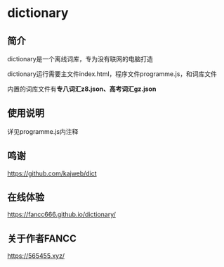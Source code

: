 # dictionary
## 简介
dictionary是一个离线词库，专为没有联网的电脑打造

dictionary运行需要主文件index.html，程序文件programme.js，和词库文件

内置的词库文件有**专八词汇z8.json、高考词汇gz.json**
## 使用说明
详见programme.js内注释
## 鸣谢
https://github.com/kajweb/dict
## 在线体验
https://fancc666.github.io/dictionary/
## 关于作者FANCC
https://565455.xyz/
